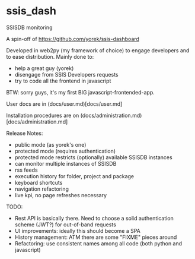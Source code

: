 # ssis_dash
SSISDB monitoring

A spin-off of https://github.com/yorek/ssis-dashboard

Developed in web2py (my framework of choice) to engage developers and to ease
distribution. Mainly done to:
- help a great guy (yorek)
- disengage from SSIS Developers requests
- try to code all the frontend in javascript

BTW: sorry guys, it's my first BIG javascript-frontended-app.

User docs are in (docs/user.md)[docs/user.md]

Installation procedures are on (docs/administration.md)[docs/administration.md]

Release Notes:
- public mode (as yorek's one)
- protected mode (requires authentication)
- protected mode restricts (optionally) available SSISDB instances
- can monitor multiple instances of SSISDB
- rss feeds
- execution history for folder, project and package
- keyboard shortcuts
- navigation refactoring
- live kpi, no page refreshes necessary


TODO:
- Rest API is basically there. Need to choose a solid authentication scheme (JWT?)
  for out-of-band requests
- UI improvements: ideally this should become a SPA
- History management: ATM there are some "FIXME" pieces around
- Refactoring: use consistent names among all code (both python and javascript)


